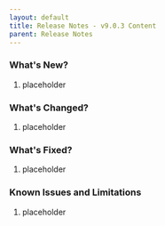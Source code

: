 ```yaml
---
layout: default
title: Release Notes - v9.0.3 Content
parent: Release Notes
---
```


### What's New?
1. placeholder

### What's Changed?
1. placeholder

### What's Fixed?
1. placeholder

### Known Issues and Limitations
1. placeholder
